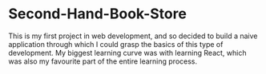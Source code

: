 # Second-Hand-Book-Store

This is my first project in web development, and so decided to build a naive application 
through which I could grasp the basics of this type of development. My biggest learning curve
was with learning React, which was also my favourite part of the entire learning process.

